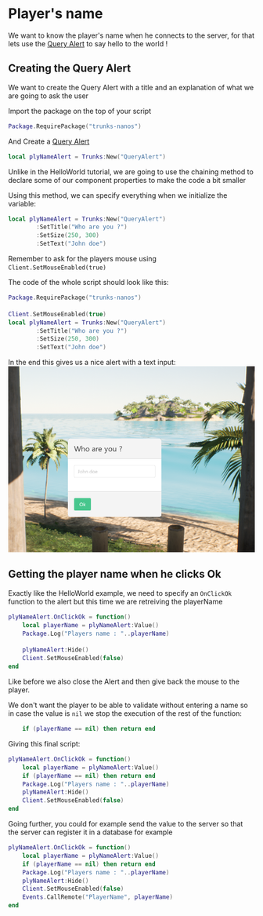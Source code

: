 # Player's name

We want to know the player's name when he connects to the server, for that
lets use the [Query Alert](soonTm) to say hello to the world !

## Creating the Query Alert
We want to create the Query Alert with a title and an explanation of what we are going to ask the user

Import the package on the top of your script 
```lua
Package.RequirePackage("trunks-nanos")
```

And Create a [Query Alert](soonTm)
```lua
local plyNameAlert = Trunks:New("QueryAlert")
```

Unlike in the HelloWorld tutorial, we are going to use the chaining method to declare some of our component properties to make the code a bit smaller

Using this method, we can specify everything when we initialize the variable:
```lua
local plyNameAlert = Trunks:New("QueryAlert")
        :SetTitle("Who are you ?")
        :SetSize(250, 300)
        :SetText("John doe")
```

Remember to ask for the players mouse using `Client.SetMouseEnabled(true)`

The code of the whole script should look like this:
```lua
Package.RequirePackage("trunks-nanos")

Client.SetMouseEnabled(true)
local plyNameAlert = Trunks:New("QueryAlert")
        :SetTitle("Who are you ?")
        :SetSize(250, 300)
        :SetText("John doe")
```

In the end this gives us a nice alert with a text input:
![Hello world alert](../images/playersName/pn1.PNG)

## Getting the player name when he clicks Ok
Exactly like the HelloWorld example, we need to specify an `OnClickOk` function to the alert but this time we are retreiving the playerName
```lua
plyNameAlert.OnClickOk = function()
    local playerName = plyNameAlert:Value()
    Package.Log("Players name : "..playerName)

    plyNameAlert:Hide()
    Client.SetMouseEnabled(false)
end 
```

Like before we also close the Alert and then give back the mouse to the player.

We don't want the player to be able to validate without entering a name so in case the value is `nil` we stop the execution of the rest of the function:
```lua
    if (playerName == nil) then return end
```

Giving this final script:
```lua
plyNameAlert.OnClickOk = function()
    local playerName = plyNameAlert:Value()
    if (playerName == nil) then return end
    Package.Log("Players name : "..playerName)
    plyNameAlert:Hide()
    Client.SetMouseEnabled(false)
end
```

Going further, you could for example send the value to the server so that the server can register it in a database for example
```lua
plyNameAlert.OnClickOk = function()
    local playerName = plyNameAlert:Value()
    if (playerName == nil) then return end
    Package.Log("Players name : "..playerName)
    plyNameAlert:Hide()
    Client.SetMouseEnabled(false)
    Events.CallRemote("PlayerName", playerName)
end
```
